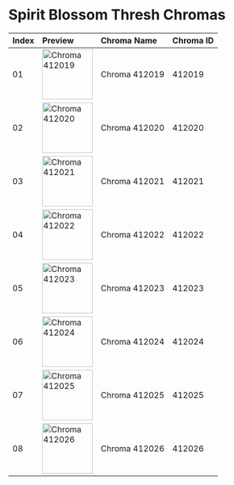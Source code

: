 # Spirit Blossom Thresh Chromas

| Index | Preview | Chroma Name | Chroma ID |
|:---|:---|:---|:---|
| 01 | <img src='https://raw.communitydragon.org/latest/plugins/rcp-be-lol-game-data/global/default/v1/champion-chroma-images/412/412019.png' alt='Chroma 412019' width='100'> | Chroma 412019 | 412019 |
| 02 | <img src='https://raw.communitydragon.org/latest/plugins/rcp-be-lol-game-data/global/default/v1/champion-chroma-images/412/412020.png' alt='Chroma 412020' width='100'> | Chroma 412020 | 412020 |
| 03 | <img src='https://raw.communitydragon.org/latest/plugins/rcp-be-lol-game-data/global/default/v1/champion-chroma-images/412/412021.png' alt='Chroma 412021' width='100'> | Chroma 412021 | 412021 |
| 04 | <img src='https://raw.communitydragon.org/latest/plugins/rcp-be-lol-game-data/global/default/v1/champion-chroma-images/412/412022.png' alt='Chroma 412022' width='100'> | Chroma 412022 | 412022 |
| 05 | <img src='https://raw.communitydragon.org/latest/plugins/rcp-be-lol-game-data/global/default/v1/champion-chroma-images/412/412023.png' alt='Chroma 412023' width='100'> | Chroma 412023 | 412023 |
| 06 | <img src='https://raw.communitydragon.org/latest/plugins/rcp-be-lol-game-data/global/default/v1/champion-chroma-images/412/412024.png' alt='Chroma 412024' width='100'> | Chroma 412024 | 412024 |
| 07 | <img src='https://raw.communitydragon.org/latest/plugins/rcp-be-lol-game-data/global/default/v1/champion-chroma-images/412/412025.png' alt='Chroma 412025' width='100'> | Chroma 412025 | 412025 |
| 08 | <img src='https://raw.communitydragon.org/latest/plugins/rcp-be-lol-game-data/global/default/v1/champion-chroma-images/412/412026.png' alt='Chroma 412026' width='100'> | Chroma 412026 | 412026 |
